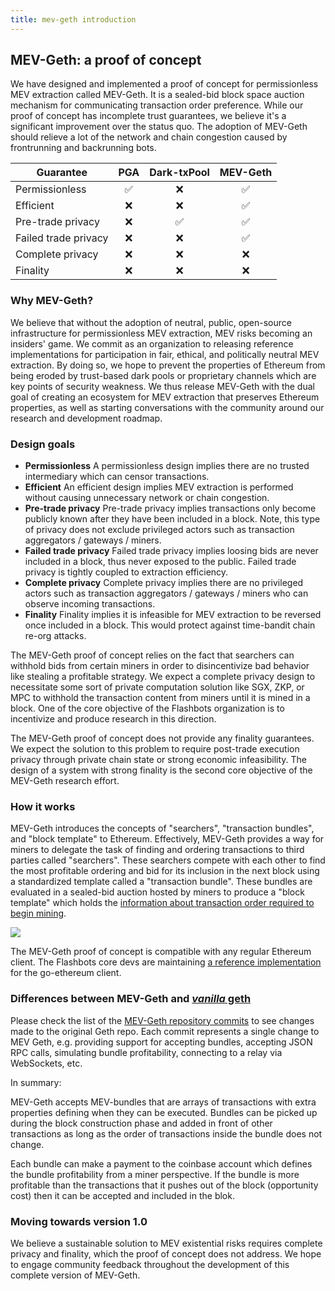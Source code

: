 ```yaml
---
title: mev-geth introduction
---
```

## MEV-Geth: a proof of concept

We have designed and implemented a proof of concept for permissionless MEV extraction called MEV-Geth. It is a sealed-bid block space auction mechanism for communicating transaction order preference. While our proof of concept has incomplete trust guarantees, we believe it's a significant improvement over the status quo. The adoption of MEV-Geth should relieve a lot of the network and chain congestion caused by frontrunning and backrunning bots.

| Guarantee            | PGA | Dark-txPool | MEV-Geth |
| -------------------- | :-: | :---------: | :------: |
| Permissionless       | ✅  |     ❌      |    ✅    |
| Efficient            | ❌  |     ❌      |    ✅    |
| Pre-trade privacy    | ❌  |     ✅      |    ✅    |
| Failed trade privacy | ❌  |     ❌      |    ✅    |
| Complete privacy     | ❌  |     ❌      |    ❌    |
| Finality             | ❌  |     ❌      |    ❌    |

### Why MEV-Geth?

We believe that without the adoption of neutral, public, open-source infrastructure for permissionless MEV extraction, MEV risks becoming an insiders' game. We commit as an organization to releasing reference implementations for participation in fair, ethical, and politically neutral MEV extraction. By doing so, we hope to prevent the properties of Ethereum from being eroded by trust-based dark pools or proprietary channels which are key points of security weakness. We thus release MEV-Geth with the dual goal of creating an ecosystem for MEV extraction that preserves Ethereum properties, as well as starting conversations with the community around our research and development roadmap.

### Design goals

- **Permissionless**
  A permissionless design implies there are no trusted intermediary which can censor transactions.
- **Efficient**
  An efficient design implies MEV extraction is performed without causing unnecessary network or chain congestion.
- **Pre-trade privacy**
  Pre-trade privacy implies transactions only become publicly known after they have been included in a block. Note, this type of privacy does not exclude privileged actors such as transaction aggregators / gateways / miners.
- **Failed trade privacy**
  Failed trade privacy implies loosing bids are never included in a block, thus never exposed to the public. Failed trade privacy is tightly coupled to extraction efficiency.
- **Complete privacy**
  Complete privacy implies there are no privileged actors such as transaction aggregators / gateways / miners who can observe incoming transactions.
- **Finality**
  Finality implies it is infeasible for MEV extraction to be reversed once included in a block. This would protect against time-bandit chain re-org attacks.

The MEV-Geth proof of concept relies on the fact that searchers can withhold bids from certain miners in order to disincentivize bad behavior like stealing a profitable strategy. We expect a complete privacy design to necessitate some sort of private computation solution like SGX, ZKP, or MPC to withhold the transaction content from miners until it is mined in a block. One of the core objective of the Flashbots organization is to incentivize and produce research in this direction.

The MEV-Geth proof of concept does not provide any finality guarantees. We expect the solution to this problem to require post-trade execution privacy through private chain state or strong economic infeasibility. The design of a system with strong finality is the second core objective of the MEV-Geth research effort.

### How it works

MEV-Geth introduces the concepts of "searchers", "transaction bundles", and "block template" to Ethereum. Effectively, MEV-Geth provides a way for miners to delegate the task of finding and ordering transactions to third parties called "searchers". These searchers compete with each other to find the most profitable ordering and bid for its inclusion in the next block using a standardized template called a "transaction bundle". These bundles are evaluated in a sealed-bid auction hosted by miners to produce a "block template" which holds the [information about transaction order required to begin mining](https://ethereum.stackexchange.com/questions/268/ethereum-block-architecture).

![](https://hackmd.io/_uploads/B1fWz7rcD.png)

The MEV-Geth proof of concept is compatible with any regular Ethereum client. The Flashbots core devs are maintaining [a reference implementation](https://github.com/flashbots/mev-geth) for the go-ethereum client.

### Differences between MEV-Geth and [_vanilla_ geth](https://github.com/ethereum/go-ethereum)

Please check the list of the [MEV-Geth repository commits](https://github.com/flashbots/mev-geth/commits/master) to see changes made to the original Geth repo. Each commit represents a single change to MEV Geth, e.g. providing support for accepting bundles, accepting JSON RPC calls, simulating bundle profitability, connecting to a relay via WebSockets, etc.

In summary:

MEV-Geth accepts MEV-bundles that are arrays of transactions with extra properties defining when they can be executed. Bundles can be picked up during the block construction phase and added in front of other transactions as long as the order of transactions inside the bundle does not change.

Each bundle can make a payment to the coinbase account which defines the bundle profitability from a miner perspective. If the bundle is more profitable than the transactions that it pushes out of the block (opportunity cost) then it can be accepted and included in the blok.

### Moving towards version 1.0

We believe a sustainable solution to MEV existential risks requires complete privacy and finality, which the proof of concept does not address. We hope to engage community feedback throughout the development of this complete version of MEV-Geth.

